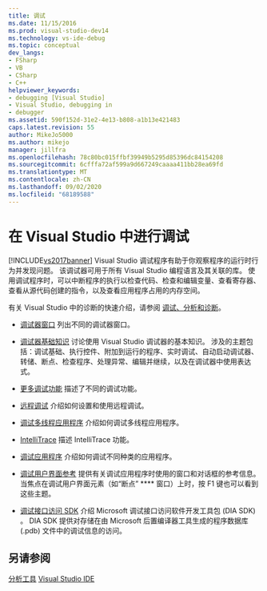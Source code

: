 ```yaml
---
title: 调试
ms.date: 11/15/2016
ms.prod: visual-studio-dev14
ms.technology: vs-ide-debug
ms.topic: conceptual
dev_langs:
- FSharp
- VB
- CSharp
- C++
helpviewer_keywords:
- debugging [Visual Studio]
- Visual Studio, debugging in
- debugger
ms.assetid: 590f152d-31e2-4e13-b808-a1b13e421483
caps.latest.revision: 55
author: MikeJo5000
ms.author: mikejo
manager: jillfra
ms.openlocfilehash: 78c80bc015ffbf39949b5295d85396dc84154208
ms.sourcegitcommit: 6cfffa72af599a9d667249caaaa411bb28ea69fd
ms.translationtype: MT
ms.contentlocale: zh-CN
ms.lasthandoff: 09/02/2020
ms.locfileid: "68189588"
---
```

# <a name="debugging-in-visual-studio"></a>在 Visual Studio 中进行调试
[!INCLUDE[vs2017banner](../includes/vs2017banner.md)]
Visual Studio 调试程序有助于你观察程序的运行时行为并发现问题。 该调试器可用于所有 Visual Studio 编程语言及其关联的库。 使用调试程序时，可以中断程序的执行以检查代码、检查和编辑变量、查看寄存器、查看从源代码创建的指令，以及查看应用程序占用的内存空间。

 有关 Visual Studio 中的诊断的快速介绍，请参阅 [调试、分析和诊断](https://www.visualstudio.com/features/debugging-and-diagnostics-vs)。

- [调试器窗口](../debugger/debugger-windows.md) 列出不同的调试器窗口。

- [调试器基础知识](../debugger/debugger-basics.md) 讨论使用 Visual Studio 调试器的基本知识。 涉及的主题包括：调试基础、执行控件、附加到运行的程序、实时调试、自动启动调试器、转储、断点、检查程序、处理异常、编辑并继续，以及在调试器中使用表达式。

- [更多调试功能](../debugger/more-debugging-features.md) 描述了不同的调试功能。

- [远程调试](../debugger/remote-debugging.md) 介绍如何设置和使用远程调试。

- [调试多线程应用程序](../debugger/debug-multithreaded-applications-in-visual-studio.md) 介绍如何调试多线程应用程序。

- [IntelliTrace](../debugger/intellitrace.md) 描述 IntelliTrace 功能。

- [调试应用程序](../debugger/debugging-applications.md) 介绍如何调试不同种类的应用程序。

- [调试用户界面参考](../debugger/debugging-user-interface-reference.md) 提供有关调试应用程序时使用的窗口和对话框的参考信息。 当焦点在调试用户界面元素（如“断点” **** 窗口）上时，按 F1 键也可以看到这些主题。

- [调试接口访问 SDK](../debugger/debug-interface-access/debug-interface-access-sdk.md) 介绍 Microsoft 调试接口访问软件开发工具包 (DIA SDK) 。 DIA SDK 提供对存储在由 Microsoft 后置编译器工具生成的程序数据库 (.pdb) 文件中的调试信息的访问。

## <a name="see-also"></a>另请参阅
 [分析工具](../profiling/profiling-tools.md) [Visual Studio IDE](../ide/visual-studio-ide.md)

